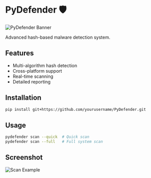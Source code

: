 # PyDefender 🛡️

![PyDefender Banner](https://i.imgur.com/example.png)

Advanced hash-based malware detection system.

## Features
- Multi-algorithm hash detection
- Cross-platform support
- Real-time scanning
- Detailed reporting

## Installation
```bash
pip install git+https://github.com/yourusername/PyDefender.git
```

## Usage
```bash
pydefender scan --quick  # Quick scan
pydefender scan --full   # Full system scan
```

## Screenshot
![Scan Example](https://i.imgur.com/example2.png)
